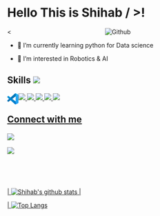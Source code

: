 
<h1>  Hello This is Shihab  / >!</h1>
<p align='center'>
</p>




<
<img width="55%" align="right" alt="Github" src="https://raw.githubusercontent.com/onimur/.github/master/.resources/git-header.svg" />

- 🌱 I’m currently learning python for Data science
  
-  👀 I’m interested in Robotics & AI
  

<h2> Skills <img src = "https://media2.giphy.com/media/QssGEmpkyEOhBCb7e1/giphy.gif?cid=ecf05e47a0n3gi1bfqntqmob8g9aid1oyj2wr3ds3mg700bl&rid=giphy.gif" width = 32px> </h2>
<img align="left" alt="Visual Studio Code" width="26px" src="https://raw.githubusercontent.com/github/explore/80688e429a7d4ef2fca1e82350fe8e3517d3494d/topics/visual-studio-code/visual-studio-code.png" />
<a href= https://github.com/shihabaln?tab=repositories&q=&type=&language=python&sort= > <img width ='32px' src ='https://raw.githubusercontent.com/rahulbanerjee26/githubAboutMeGenerator/main/icons/python.svg'> </a>
<a href= https://github.com/shihabaln?tab=repositories&q=&type=&language=scikit&sort= > <img width ='32px' src ='https://raw.githubusercontent.com/rahulbanerjee26/githubAboutMeGenerator/main/icons/scikit.svg'> </a>
<a href= https://github.com/shihabaln?tab=repositories&q=&type=&language=pytorch&sort= > <img width ='32px' src ='https://raw.githubusercontent.com/rahulbanerjee26/githubAboutMeGenerator/main/icons/pytorch.svg'> </a>
<a href= https://github.com/shihabaln?tab=repositories&q=&type=&language=css&sort= > <img width ='32px' src ='https://raw.githubusercontent.com/rahulbanerjee26/githubAboutMeGenerator/main/icons/css.svg'> </a>
<a href= https://github.com/shihabaln?tab=repositories&q=&type=&language=html&sort= > <img width ='32px' src ='https://raw.githubusercontent.com/rahulbanerjee26/githubAboutMeGenerator/main/icons/html.svg'> 


<h2> Connect with me  </h2>
<a href = 'https://www.linkedin.com/in/shihab-alnasiri-54085b1b5/'> <img width = '32px' align= 'center' src="https://raw.githubusercontent.com/rahulbanerjee26/githubAboutMeGenerator/main/icons/linked-in-alt.svg"/></a>

<a href = 'https://twitter.com/shihabaln'> <img width = '32px' align= 'center' src="https://raw.githubusercontent.com/rahulbanerjee26/githubAboutMeGenerator/main/icons/twitter.svg"/>
  
<br>
<br>
  <br>
  

| ![Shihab's github stats](https://github-readme-stats.vercel.app/api?username=Shihabaln&show_icons=true&theme=tokyonight) | 

| ![Top Langs](https://github-readme-stats.vercel.app/api/top-langs/?username=Shihabaln&theme=tokyonight)


<br>




<!---
Shihabaln/Shihabaln is a ✨ special ✨ repository because its `README.md` (this file) appears on your GitHub profile.
You can click the Preview link to take a look at your changes.
--->
